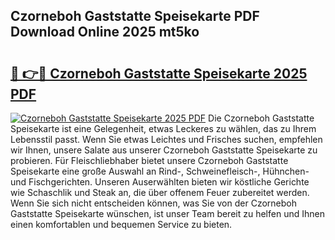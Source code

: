 ## Czorneboh Gaststatte Speisekarte PDF Download Online 2025 mt5ko

# <h2><a href="http://gcd9q1.nevu.top/?p=Czorneboh+Gaststatte+Speisekarte">🔗 👉🔴 Czorneboh Gaststatte Speisekarte 2025 PDF</a></h2>

[![Czorneboh Gaststatte Speisekarte 2025 PDF](https://i.imgur.com/dBaPXMq.png)](http://gcd9q1.nevu.top/?p=Czorneboh+Gaststatte+Speisekarte)
Die Czorneboh Gaststatte Speisekarte ist eine Gelegenheit, etwas Leckeres zu wählen, das zu Ihrem Lebensstil passt. Wenn Sie etwas Leichtes und Frisches suchen, empfehlen wir Ihnen, unsere Salate aus unserer Czorneboh Gaststatte Speisekarte zu probieren. Für Fleischliebhaber bietet unsere Czorneboh Gaststatte Speisekarte eine große Auswahl an Rind-, Schweinefleisch-, Hühnchen- und Fischgerichten. Unseren Auserwählten bieten wir köstliche Gerichte wie Schaschlik und Steak an, die über offenem Feuer zubereitet werden. Wenn Sie sich nicht entscheiden können, was Sie von der Czorneboh Gaststatte Speisekarte wünschen, ist unser Team bereit zu helfen und Ihnen einen komfortablen und bequemen Service zu bieten.
